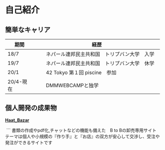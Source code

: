 # 自己紹介

## 簡単なキャリア
|  期間  |  経歴  |
| ---- | ---- |
|  18/7  |　　ネパール連邦民主共和国　トリプバン大学　入学　　|
|  19/7  |　　ネパール連邦民主共和国　トリプバン大学　休学　　|
|  20/1  |　　42 Tokyo 第１回 piscine　参加　　|
|  20/4-現在|　　DMMWEBCAMPと独学　　|


## 個人開発の成果物  
**[Haat_Bazar](https://github.com/ashish0248/Haat_Bazar)** 

<img width="00px" src="https://user-images.githubusercontent.com/61741711/86092838-0909b980-bae9-11ea-977e-10ffcc9386ac.png">
```
書類の作成やpdf化,チャットなどの機能も備えた　B to Bの卸売専用サイト
テーマは個人や小規模の『作り手』と『お店』の双方が安心して交渉し、受注や発注ができるサイトです
